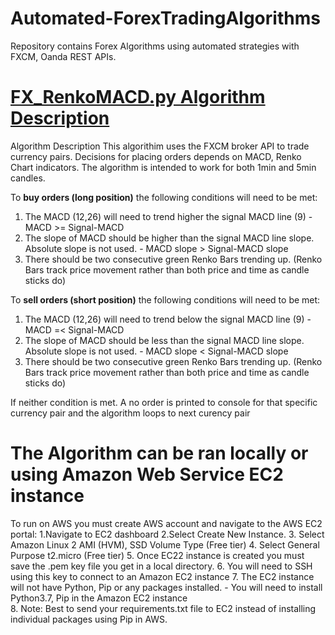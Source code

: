 # Automated-ForexTradingAlgorithms
Repository contains Forex Algorithms using automated strategies with FXCM, Oanda REST APIs.

# [FX_RenkoMACD.py Algorithm Description](https://github.com/juanfp900/Automated-ForexTradingAlgorithms/blob/master/FXCMForexBot/FX_RenkoMACD.py)
 Algorithm Description
This algorithim uses the FXCM broker API to trade currency pairs. Decisions for placing orders depends 
on MACD, Renko Chart indicators. The algorithm is intended to work for both 1min and 5min candles.

To **buy orders (long position)** the following conditions will need to be met:
  1. The MACD (12,26) will need to trend higher the signal MACD line (9)
    - MACD >= Signal-MACD
  2. The slope of MACD should be higher than the signal MACD line slope. Absolute slope is not used.
    - MACD slope > Signal-MACD slope
  3. There should be two consecutive green Renko Bars trending up.
      (Renko Bars track price movement rather than both price and time as candle sticks do)
 
 To **sell orders (short position)** the following conditions will need to be met:
  1. The MACD (12,26) will need to trend below the signal MACD line (9)
    - MACD =< Signal-MACD
  2. The slope of MACD should be less than the signal MACD line slope. Absolute slope is not used.
    - MACD slope < Signal-MACD slope
  3. There should be two consecutive green Renko Bars trending up.
      (Renko Bars track price movement rather than both price and time as candle sticks do)
 
 
 If neither condition is met. A no order is printed to console for that specific currency pair and the algorithm loops to next curency pair

# The Algorithm can be ran locally or using Amazon Web Service EC2 instance
To run on AWS you must create AWS account and navigate to the AWS EC2 portal:
       1.Navigate to EC2 dashboard
       2.Select Create New Instance.
       3. Select Amazon Linux 2 AMI (HVM), SSD Volume Type (Free tier)
       4. Select General Purpose t2.micro (Free tier)
       5. Once EC22 instance is created you  must save the .pem key file you get in a local directory. 
       6. You will need to SSH using this key to connect to an Amazon EC2 instance 
       7. The EC2 instance will not have Python, Pip or any packages installed. 
          - You will need to install Python3.7, Pip in the Amazon EC2 instance  
       8. Note: Best to send your requirements.txt file to EC2 instead of installing individual packages using Pip in AWS.
       
       
       
       
       






